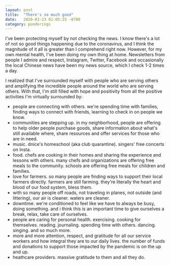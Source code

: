 ```yaml
---
layout: post
title:  "There's so much good"
date:   2020-03-23 01:05:25 -0700
category: ponderings
---
```


I've been protecting myself by not checking the news. I know there's a lot of not so good things happening due to the coronavirus, and I think the magnitude of it all is greater than I comprehend right now. However, for my own mental health, I've been doing my own thing at home. Newsletters from people I admire and respect, Instagram, Twitter, Facebook and occasionally the local Chinese news have been my news source, which I check 1-2 times a day. 

I realized that I've surrounded myself with people who are serving others and amplifying the incredible people around the world who are serving others. With that, I'm still filled with hope and positivity from all the positive activities I'm virtually surrounded by:

* people are connecting with others. we're spending time with families, finding ways to connect with friends, learning to check in on people we know.
* communities are stepping up. in my neighborhood, people are offering to help older people purchase goods, share information about what's still available where, share resources and offer services for those who are in need.
* music. dnice's homeschool (aka club quarantine). singers' free concerts on Insta.
* food. chefs are cooking in their homes and sharing the experience and lessons with others. many chefs and organizations are offering free meals to the community. schools are offering free meals for children and families.
* love for farmers. so many people are finding ways to support their local farmers directly. farmers are still farming. they're literally the heart and blood of our food system, bless them.
* with so many people off roads, not traveling in planes, not outside (and littering), our air is cleaner. waters are cleaner. 
* downtime. we're conditioned to feel like we have to always be busy, doing something. and i think this is an important time to give ourselves a break, relax, take care of ourselves.
* people are caring for personal health. exercising. cooking for themselves. reading. journaling. spending time with others. dancing. singing. and so much more.
* more and more attention, respect, and gratitude for all our service workers and how integral they are to our daily lives. the number of funds and donations to support those impacted by the pandemic is on the up and up.
* heathcare providers. massive gratitude to them and all they do.